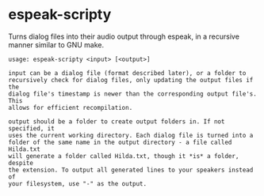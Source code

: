 espeak-scripty
==============

Turns dialog files into their audio output through espeak, in a recursive manner similar to GNU make.

    usage: espeak-scripty <input> [<output>]

    input can be a dialog file (format described later), or a folder to
    recursively check for dialog files, only updating the output files if the
    dialog file's timestamp is newer than the corresponding output file's. This
    allows for efficient recompilation.

    output should be a folder to create output folders in. If not specified, it
    uses the current working directory. Each dialog file is turned into a
    folder of the same name in the output directory - a file called Hilda.txt
    will generate a folder called Hilda.txt, though it *is* a folder, despite
    the extension. To output all generated lines to your speakers instead of
    your filesystem, use "-" as the output.
